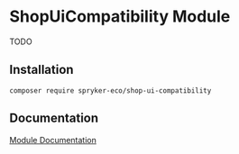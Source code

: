 # ShopUiCompatibility Module

TODO

## Installation

```
composer require spryker-eco/shop-ui-compatibility
```

## Documentation

[Module Documentation](https://academy.spryker.com/developing_with_spryker/module_guide/modules.html)
